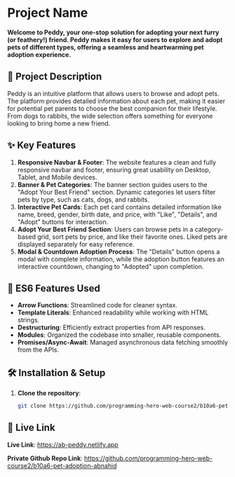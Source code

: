 # Project Name

**Welcome to Peddy, your one-stop solution for adopting your next furry (or feathery!) friend. Peddy makes it easy for users to explore and adopt pets of different types, offering a seamless and heartwarming pet adoption experience.**

## 📖 Project Description

Peddy is an intuitive platform that allows users to browse and adopt pets. The platform provides detailed information about each pet, making it easier for potential pet parents to choose the best companion for their lifestyle. From dogs to rabbits, the wide selection offers something for everyone looking to bring home a new friend.

## ✨ Key Features

1. **Responsive Navbar & Footer**: The website features a clean and fully responsive navbar and footer, ensuring great usability on Desktop, Tablet, and Mobile devices.
2. **Banner & Pet Categories**: The banner section guides users to the "Adopt Your Best Friend" section. Dynamic categories let users filter pets by type, such as cats, dogs, and rabbits.
3. **Interactive Pet Cards**: Each pet card contains detailed information like name, breed, gender, birth date, and price, with "Like", "Details", and "Adopt" buttons for interaction.
4. **Adopt Your Best Friend Section**: Users can browse pets in a category-based grid, sort pets by price, and like their favorite ones. Liked pets are displayed separately for easy reference.
5. **Modal & Countdown Adoption Process**: The "Details" button opens a modal with complete information, while the adoption button features an interactive countdown, changing to "Adopted" upon completion.

## 🌟 ES6 Features Used

- **Arrow Functions**: Streamlined code for cleaner syntax.
- **Template Literals**: Enhanced readability while working with HTML strings.
- **Destructuring**: Efficiently extract properties from API responses.
- **Modules**: Organized the codebase into smaller, reusable components.
- **Promises/Async-Await**: Managed asynchronous data fetching smoothly from the APIs.

## 🛠️ Installation & Setup

1. **Clone the repository**:
   ```sh
   git clone https://github.com/programming-hero-web-course2/b10a6-pet-adoption-abnahid
   ```

## 🔗 Live Link

**Live Link**: https://ab-peddy.netlify.app

**Private Github Repo Link**: https://github.com/programming-hero-web-course2/b10a6-pet-adoption-abnahid
